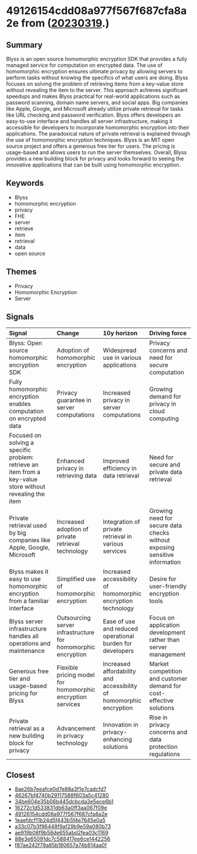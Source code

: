 # 49126154cdd08a977f567f687cfa8a2e from ([20230319](https://kghosh.substack.com/p/20230319).)

## Summary

Blyss is an open source homomorphic encryption SDK that provides a fully managed service for computation on encrypted data. The use of homomorphic encryption ensures ultimate privacy by allowing servers to perform tasks without knowing the specifics of what users are doing. Blyss focuses on solving the problem of retrieving items from a key-value store without revealing the item to the server. This approach achieves significant speedups and makes Blyss practical for real-world applications such as password scanning, domain name servers, and social apps. Big companies like Apple, Google, and Microsoft already utilize private retrieval for tasks like URL checking and password verification. Blyss offers developers an easy-to-use interface and handles all server infrastructure, making it accessible for developers to incorporate homomorphic encryption into their applications. The paradoxical nature of private retrieval is explained through the use of homomorphic encryption techniques. Blyss is an MIT open source project and offers a generous free tier for users. The pricing is usage-based and allows users to run the server themselves. Overall, Blyss provides a new building block for privacy and looks forward to seeing the innovative applications that can be built using homomorphic encryption.

## Keywords

* Blyss
* homomorphic encryption
* privacy
* FHE
* server
* retrieve
* item
* retrieval
* data
* open source

## Themes

* Privacy
* Homomorphic Encryption
* Server

## Signals

| Signal                                                                                                    | Change                                                       | 10y horizon                                                         | Driving force                                                              |
|:----------------------------------------------------------------------------------------------------------|:-------------------------------------------------------------|:--------------------------------------------------------------------|:---------------------------------------------------------------------------|
| Blyss: Open source homomorphic encryption SDK                                                             | Adoption of homomorphic encryption                           | Widespread use in various applications                              | Privacy concerns and need for secure computation                           |
| Fully homomorphic encryption enables computation on encrypted data                                        | Privacy guarantee in server computations                     | Increased privacy in server computations                            | Growing demand for privacy in cloud computing                              |
| Focused on solving a specific problem: retrieve an item from a key-value store without revealing the item | Enhanced privacy in retrieving data                          | Improved efficiency in data retrieval                               | Need for secure and private data retrieval                                 |
| Private retrieval used by big companies like Apple, Google, Microsoft                                     | Increased adoption of private retrieval technology           | Integration of private retrieval in various services                | Growing need for secure data checks without exposing sensitive information |
| Blyss makes it easy to use homomorphic encryption from a familiar interface                               | Simplified use of homomorphic encryption                     | Increased accessibility of homomorphic encryption technology        | Desire for user-friendly encryption tools                                  |
| Blyss server infrastructure handles all operations and maintenance                                        | Outsourcing server infrastructure for homomorphic encryption | Ease of use and reduced operational burden for developers           | Focus on application development rather than server management             |
| Generous free tier and usage-based pricing for Blyss                                                      | Flexible pricing model for homomorphic encryption services   | Increased affordability and accessibility of homomorphic encryption | Market competition and customer demand for cost-effective solutions        |
| Private retrieval as a new building block for privacy                                                     | Advancement in privacy technology                            | Innovation in privacy-enhancing solutions                           | Rise in privacy concerns and data protection regulations                   |

## Closest

* [8ae26b7eeafce0d7e88a3f1e7cadcfd7](8ae26b7eeafce0d7e88a3f1e7cadcfd7)
* [46267bf4740b29117588f603a5c41280](46267bf4740b29117588f603a5c41280)
* [34be604e35b06b445dcbcda3e5ece6b1](34be604e35b06b445dcbcda3e5ece6b1)
* [16272c1d533831db63a0ff3aa067f09e](16272c1d533831db63a0ff3aa067f09e)
* [49126154cdd08a977f567f687cfa8a2e](49126154cdd08a977f567f687cfa8a2e)
* [1eaefdcf11b24d5f443b5f4e7645e0a5](1eaefdcf11b24d5f443b5f4e7645e0a5)
* [a33c07b3f96448f9af29b9e59a080b73](a33c07b3f96448f9af29b9e59a080b73)
* [ae919b08f9b58de655abd2fea03c1169](ae919b08f9b58de655abd2fea03c1169)
* [88e3e65091dc7c588417ee6ce1442256](88e3e65091dc7c588417ee6ce1442256)
* [f87ae242f79a85b180657a74b814aa0f](f87ae242f79a85b180657a74b814aa0f)